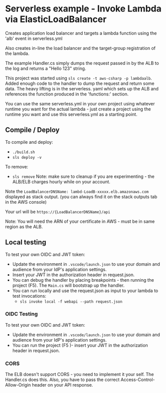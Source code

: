 # Serverless example - Invoke Lambda via ElasticLoadBalancer

Creates application load balancer and targets a lambda function
using the 'alb' event in serverless.yml

Also creates in-line the load balancer and the target-group
registration of the lambda.

The example Handler.cs simply dumps the request passed in by the ALB to the
log and returns a "Hello 123" string.

This project was started using `sls create -t aws-csharp -p lambdaalb`. Added enough code to 
the handler to dump the request and return some data. The heavy lifting is in the serverless.
yaml which sets up the ALB and references the function produced in the 'functions:' section.

You can use the same serverless.yml in your own project using whatever runtime you want 
for the actual lambda - just create a project using the runtime you want and use this
serverless.yml as a starting point.

## Compile / Deploy

To compile and deploy:
* `./build.sh`
* `sls deploy -v`

To remove:
* `sls remove`
Note: make sure to cleanup if you are experimenting - the ALB/ELB charges hourly while on 
your account.

Note the `LoadBalancerDNSName: lambd-LoadB-xxxxx.elb.amazonaws.com` displayed as stack output.
(you can always find it on the stack outputs tab in the AWS console)

Your url will be `https://{LoadBalancerDNSName}/api`

Note: You will need the ARN of your certificate in AWS - must be in
same region as the ALB.

## Local testing

To test your own OIDC and JWT token:
* Update the environment in `.vscode/launch.json` to use your domain and audience from your IdP's application settings.
* Insert your JWT in the authorization header in request.json.
* You can debug the handler by placing breakpoints - then running the project (F5). The `Main.cs` will bootstrap up the handler.
* You can run locally and use the request.json as input to your lambda to test invocations:
  * `sls invoke local -f webapi --path request.json`


### OIDC Testing

To test your own OIDC and JWT token:
* Update the environment in `.vscode/launch.json` to use your domain and audience from your IdP's application settings.
* You can run the project (F5 )- insert your JWT in the authorization header in request.json.

### CORS

The ELB doesn't support CORS - you need to implement it your self. The Handler.cs does this.
Also, you have to pass the correct Access-Control-Allow-Origin header on your API response.
